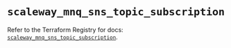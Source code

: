 # `scaleway_mnq_sns_topic_subscription`

Refer to the Terraform Registry for docs: [`scaleway_mnq_sns_topic_subscription`](https://registry.terraform.io/providers/scaleway/scaleway/2.49.0/docs/resources/mnq_sns_topic_subscription).
